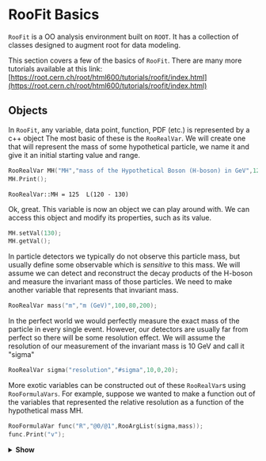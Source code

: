 # RooFit Basics
`RooFit` is a OO analysis environment built on `ROOT`. It has a collection of classes designed to augment root for data modeling.

This section covers a few of the basics of `RooFit`. There are many more tutorials available at this link: [https://root.cern.ch/root/html600/tutorials/roofit/index.html](https://root.cern.ch/root/html600/tutorials/roofit/index.html)

## Objects
In `RooFit`, any variable, data point, function, PDF (etc.) is represented by a c++ object
The most basic of these is the `RooRealVar`. We will create one that will represent the mass of some hypothetical particle, we name it and give it an initial starting value and range.

```c++
RooRealVar MH("MH","mass of the Hypothetical Boson (H-boson) in GeV",125,120,130);
MH.Print();
```
```shell
RooRealVar::MH = 125  L(120 - 130)
```

Ok, great. This variable is now an object we can play around with. We can access this object and modify its properties, such as its value. 

```c++
MH.setVal(130);
MH.getVal();
```

In particle detectors we typically do not observe this particle mass, but usually define some observable which is *sensitive* to this mass. We will assume we can detect and reconstruct the decay products of the H-boson and measure the invariant mass of those particles. We need to make another variable that represents that invariant mass.

```c++
RooRealVar mass("m","m (GeV)",100,80,200);
```

In the perfect world we would perfectly measure the exact mass of the particle in every single event. However, our detectors are usually far from perfect so there will be some resolution effect. We will assume the resolution of our measurement of the invariant mass is 10 GeV and call it "sigma"

```c++
RooRealVar sigma("resolution","#sigma",10,0,20);
```

More exotic variables can be constructed out of these `RooRealVar`s using `RooFormulaVars`. For example, suppose we wanted to make a function out of the variables that represented the relative resolution as a function of the hypothetical mass MH. 

```c++
RooFormulaVar func("R","@0/@1",RooArgList(sigma,mass));
func.Print("v");
```

<details>
<summary><b>Show</b></summary>
```shell
--- RooAbsArg ---
  Value State: DIRTY
  Shape State: DIRTY
  Attributes: 
  Address: 0x10e878068
  Clients: 
  Servers: 
    (0x10dcd47b0,V-) RooRealVar::resolution "#sigma"
    (0x10dcd4278,V-) RooRealVar::m "m (GeV)"
  Proxies: 
    actualVars -> 
      1)  resolution
      2)           m
--- RooAbsReal ---

  Plot label is "R"
    --- RooFormula ---
    Formula: "@0/@1"
    (resolution,m)
```
</details>


Notice how there is a list of the variables we passed (the servers or "actual vars"). We can now plot the function. `RooFit` has a special plotting object `RooPlot` which keeps track of the objects (and their normalisations) that we want to draw. Since `RooFit` does not know the difference between objects that are and are not dependent, we need to tell it. 

Right now, we have the relative resolution as $R(m,\sigma)$, whereas we want to plot 
$R(m,\sigma(m))$!

```c++
TCanvas *can = new TCanvas();

//make the x-axis the "mass"
RooPlot *plot = mass.frame(); 
func.plotOn(plot);

plot->Draw();
can->Draw();
```
![](images/expo.png)

The main objects we are interested in using from `RooFit` are *probability denisty functions* or (PDFs). We can construct the PDF,

$$
f(m|M_{H},\sigma)
$$

as a simple Gaussian shape for example or a `RooGaussian` in `RooFit` language (think McDonald's logic, everything is a `RooSomethingOrOther`)

```c++
RooGaussian gauss("gauss","f(m|M_{H},#sigma)",mass,MH,sigma);
gauss.Print("V");
```

<details>
<summary><b>Show</b></summary>
```shell
--- RooAbsArg ---
  Value State: DIRTY
  Shape State: DIRTY
  Attributes: 
  Address: 0x10ecf4188
  Clients: 
  Servers: 
    (0x10dcd4278,V-) RooRealVar::m "m (GeV)"
    (0x10a08a9d8,V-) RooRealVar::MH "mass of the Hypothetical Boson (H-boson) in GeV"
    (0x10dcd47b0,V-) RooRealVar::resolution "#sigma"
  Proxies: 
    x -> m
    mean -> MH
    sigma -> resolution
--- RooAbsReal ---

  Plot label is "gauss"
--- RooAbsPdf ---
Cached value = 0
```
</details>

Notice how the gaussian PDF, like the `RooFormulaVar` depends on our `RooRealVar` objects, these are its servers.  Its evaluation will depend on their values. 

The main difference between PDFs and Functions in RooFit is that PDFs are *automatically normalised to unitiy*, hence they represent a probability density, you don't need to normalise yourself. Lets plot it for the different values of $m$.

```c++
plot = mass.frame();
    
gauss.plotOn(plot);

MH.setVal(120);
gauss.plotOn(plot,RooFit::LineColor(kBlue));

MH.setVal(125);
gauss.plotOn(plot,RooFit::LineColor(kRed));

MH.setVal(135);
gauss.plotOn(plot,RooFit::LineColor(kGreen));

plot->Draw();

can->Update();
can->Draw();
```

![](images/gaus.png)

Note that as we change the value of `MH`, the PDF gets updated at the same time.

PDFs can be used to generate Monte Carlo data. One of the benefits of `RooFit` is that to do so only uses a single line of code! As before, we have to tell `RooFit` which variables to generate in (e.g which are the observables for an experiment). In this case, each of our events will be a single value of "mass" $m$. The arguments for the function are the set of observables, follwed by the number of events,

```c++
RooDataSet *gen_data = (RooDataSet*) gauss.generate(RooArgSet(mass),500); 
```

Now we can plot the data as with other RooFit objects.

```c++
plot = mass.frame();

gen_data->plotOn(plot);
gauss.plotOn(plot);
gauss.paramOn(plot);

plot->Draw();
can->Update();
can->Draw();
```

![](images/gausdata.png)

Of course we are not in the business of generating MC events, but collecting *real data!*. Next we will look at using real data in `RooFit`.

## Datasets

A dataset is essentially just a collection of points in N-dimensional (N-observables) space. There are two basic implementations in `RooFit`, 

1) an "unbinned" dataset - `RooDataSet`

2) a "binned" dataset - `RooDataHist`

both of these use the same basic structure as below

![](images/datastructure.png)

We will create an empty dataset where the only observable is the mass. Points can be added to the dataset one by one ...

```c++
RooDataSet mydata("dummy","My dummy dataset",RooArgSet(mass)); 
// We've made a dataset with one observable (mass)

mass.setVal(123.4);
mydata.add(RooArgSet(mass));
mass.setVal(145.2);
mydata.add(RooArgSet(mass));
mass.setVal(170.8);
mydata.add(RooArgSet(mass));

mydata.Print();
```

```shell
RooDataSet::dummy[m] = 3 entries
```

There are also other ways to manipulate datasets in this way as shown in the diagram below 

![](images/datasets_manip.png)


Luckily there are also Constructors for a `RooDataSet` from a `TTree` and for a `RooDataHist` from a `TH1` so its simple to convert from your usual ROOT objects.

We will take an example dataset put together already. The file `tutorial.root` can be downloaded [here](https://github.com/amarini/Prefit2020/blob/master/Session%201/tutorial.root).

```c++
TFile *file = TFile::Open("tutorial.root");
file->ls();
```
<details>
<summary><b>Show file contents</b></summary>
```shell
TFile**		tutorial.root
 TFile*		tutorial.root
  KEY: RooWorkspace	workspace;1	Tutorial Workspace
  KEY: TProcessID	ProcessID0;1	48737500-e7e5-11e6-be6f-0d0011acbeef
```
</details>


Inside the file, there is something called a `RooWorkspace`. This is just the `RooFit` way of keeping a persistent link between the objects for a model. It is a very useful way to share data and PDFs/functions etc among CMS collaborators.

We will now take a look at it. It contains a `RooDataSet` and one variable. This time we called our variable (or observable) `CMS_hgg_mass`, we will assume that this is the invariant mass of photon pairs where we assume our H-boson decays to photons.  

```c++
RooWorkspace *wspace = (RooWorkspace*) file->Get("workspace");
wspace->Print("v");
```

<details>
<summary><b>Show</b></summary>
```shell
RooWorkspace(workspace) Tutorial Workspace contents

variables
---------
(CMS_hgg_mass)

datasets
--------
RooDataSet::dataset(CMS_hgg_mass)
```
</details>

Now we will have a look at the data. The `RooWorkspace` has several accessor functions, we will use the `RooWorkspace::data` one. 
There are also `RooWorkspace::var`, `RooWorkspace::function` and `RooWorkspace::pdf` with (hopefully) obvious purposes.

```c++
RooDataSet *hgg_data = (RooDataSet*) wspace->data("dataset");
RooRealVar *hgg_mass = (RooRealVar*) wspace->var("CMS_hgg_mass");

plot = hgg_mass->frame();

hgg_data->plotOn(plot,RooFit::Binning(160)); 
// Here we've picked a certain number of bins just for plotting purposes 

TCanvas *hggcan = new TCanvas();
plot->Draw();
hggcan->Update();
hggcan->Draw();
```
[](images/realdata.png)

# Likelihoods and Fitting to data 

The data we have in our file does not look like a Gaussian distribution. Instead, we could probably use something like an exponential to describe it. 

There is an exponential PDF already in `RooFit` (yes, you guessed it) `RooExponential`. For a PDF, we only need one parameter which is the exponential slope $\alpha$ so our pdf is,  

$$ f(m|\alpha) = \dfrac{1}{N} e^{-\alpha m}$$


Where of course, $N = \int_{110}^{150} e^{-\alpha m} dm$ is the normalisation constant.

You can find several available `RooFit` functions here: [https://root.cern.ch/root/html/ROOFIT_ROOFIT_Index.html](https://root.cern.ch/root/html/ROOFIT_ROOFIT_Index.html)

There is also support for a generic PDF in the form of a `RooGenericPdf`, check this link: [https://root.cern.ch/doc/v608/classRooGenericPdf.html](https://root.cern.ch/doc/v608/classRooGenericPdf.html)

Now we will create an exponential PDF for our background, 

```c++
RooRealVar alpha("alpha","#alpha",-0.05,-0.2,0.01);
RooExponential expo("exp","exponential function",*hgg_mass,alpha);
```

We can use `RooFit` to tell us to estimate the value of $\alpha$ using this dataset. You will learn more about parameter estimation, but for now we will just assume you know about maximizing likelihoods. This *maximum likelihood estimator* is common in HEP and is known to give unbiased estimates for things like distribution means etc. 

This also introduces the other main use of PDFs in `RooFit`. They can be used to construct *likelihoods* easily.

The likelihood $\mathcal{L}$ is defined for a particluar dataset (and model) as being proportional to the probability to observe the data assuming some pdf. For our data, the probability to observe an event with a value in an interval bounded by a and b is given by,

$$ P\left(m~\epsilon~[a,b] \right) = \int_{a}^{b} f(m|\alpha)dm  $$


As that interval shrinks we can say this probability just becomes equal to $f(m|\alpha)dm$.

The probability to observe the dataset we have is given by the product of such probabilities for each of our data points, so that 

$$\mathcal{L}(\alpha) \propto \prod_{i} f(m_{i}|\alpha)$$

Note that for a specific dataset, the $dm$ factors which should be there are constnant. They can therefore be absorbed into the constant of proportionality!

The maximum likelihood esitmator for $\alpha$, usually written as $\hat{\alpha}$, is found by maximising $\mathcal{L}(\alpha)$.

Note that this will not depend on the value of the constant of proportionality so we can ignore it. This is true in most scenarios because usually only the *ratio* of likelihoods is needed, in which the constant factors out. 

Obviously this multiplication of exponentials can lead to very large (or very small) numbers which can lead to numerical instabilities. To avoid this, we can take logs of the likelihood. Its also common to multiply this by -1 and minimize the resulting **N**egative **L**og **L**ikelihood : $\mathrm{-Log}\mathcal{L}(\alpha)$.

`RooFit` can construct the **NLL** for us.

```c++
RooNLLVar *nll = (RooNLLVar*) expo.createNLL(*hgg_data);
nll->Print("v");
```

<details>
<summary><b>Show</b></summary>
```shell
--- RooAbsArg ---
  Value State: DIRTY
  Shape State: DIRTY
  Attributes:
  Address: 0x7fdddbe46200
  Clients:
  Servers:
    (0x11eab5638,V-) RooRealVar::alpha "#alpha"
  Proxies:
    paramSet ->
      1)  alpha
--- RooAbsReal ---

  Plot label is "nll_exp_dataset"
```
</details>

Notice that the NLL object knows which RooRealVar is the parameter because it doesn't find that one in the dataset. This is how `RooFit` distiguishes between *observables* and *parameters*.

`RooFit` has an interface to Minuit via the `RooMinimizer` class which takes the NLL as an argument. To minimize, we just call the `RooMinimizer::minimize()` function. **`Minuit2`** is the program and **`migrad`** is the minimization routine which uses gradient descent.

```c++
RooMinimizer minim(*nll);
minim.minimize("Minuit2","migrad");  
```
<details>
<summary><b>Show</b></summary>
```shell
 **********
 **    1 **SET PRINT           1
 **********
 **********
 **    2 **SET NOGRAD
 **********
 PARAMETER DEFINITIONS:
    NO.   NAME         VALUE      STEP SIZE      LIMITS
     1 alpha       -5.00000e-02  2.10000e-02   -2.00000e-01  1.00000e-02
 **********
 **    3 **SET ERR         0.5
 **********
 **********
 **    4 **SET PRINT           1
 **********
 **********
 **    5 **SET STR           1
 **********
 NOW USING STRATEGY  1: TRY TO BALANCE SPEED AGAINST RELIABILITY
 **********
 **    6 **MIGRAD         500           1
 **********
 FIRST CALL TO USER FUNCTION AT NEW START POINT, WITH IFLAG=4.
 START MIGRAD MINIMIZATION.  STRATEGY  1.  CONVERGENCE WHEN EDM .LT. 1.00e-03
 FCN=3589.52 FROM MIGRAD    STATUS=INITIATE        4 CALLS           5 TOTAL
                     EDM= unknown      STRATEGY= 1      NO ERROR MATRIX
  EXT PARAMETER               CURRENT GUESS       STEP         FIRST
  NO.   NAME      VALUE            ERROR          SIZE      DERIVATIVE
   1  alpha       -5.00000e-02   2.10000e-02   2.24553e-01  -9.91191e+01
                               ERR DEF= 0.5
 MIGRAD MINIMIZATION HAS CONVERGED.
 MIGRAD WILL VERIFY CONVERGENCE AND ERROR MATRIX.
 COVARIANCE MATRIX CALCULATED SUCCESSFULLY
 FCN=3584.68 FROM MIGRAD    STATUS=CONVERGED      18 CALLS          19 TOTAL
                     EDM=1.4449e-08    STRATEGY= 1      ERROR MATRIX ACCURATE
  EXT PARAMETER                                   STEP         FIRST
  NO.   NAME      VALUE            ERROR          SIZE      DERIVATIVE
   1  alpha       -4.08262e-02   2.91959e-03   1.33905e-03  -3.70254e-03
                               ERR DEF= 0.5
 EXTERNAL ERROR MATRIX.    NDIM=  25    NPAR=  1    ERR DEF=0.5
  8.527e-06
```
</details>

`RooFit` has found the best fit value of alpha for this dataset. It also estimates an uncertainty on alpha using the Hessian matrix from the fit.

```c++
alpha.Print("v");
```
```shell
--- RooAbsArg ---
  Value State: clean
  Shape State: clean
  Attributes:
  Address: 0x11eab5638
  Clients:
    (0x11eab5978,V-) RooExponential::exp "exponential function"
    (0x7fdddbe46200,V-) RooNLLVar::nll_exp_dataset "-log(likelihood)"
    (0x7fdddbe95600,V-) RooExponential::exp "exponential function"
    (0x7fdddbe5a400,V-) RooRealIntegral::exp_Int[CMS_hgg_mass] "Integral of exponential function"
  Servers:
  Proxies:
--- RooAbsReal ---

  Plot label is "alpha"
--- RooAbsRealLValue ---
  Fit range is [ -0.2 , 0.01 ]
--- RooRealVar ---
  Error = 0.00291959
```

We will plot the resulting exponential on top of the data. Notice that the value of $\hat{\alpha}$ is used for the exponential. 

```c++
expo.plotOn(plot);
expo.paramOn(plot);
plot->Draw();
hggcan->Update();
hggcan->Draw();
```

![](images/expofit.png)

It looks like there could be a small region near 125 GeV for which our fit does not quite go through the points. Maybe our hypothetical H-boson is not so hypothetical after all!

We will now see what happens if we include some resonant signal into the fit. We can take our Gaussian function again and use that as a signal model. A reasonable value for the resolution of a resonant signal with a mass around 125 GeV decaying to a pair of photons is around a GeV.

```c++
sigma.setVal(1.);
sigma.setConstant();

MH.setVal(125);
MH.setConstant();

RooGaussian hgg_signal("signal","Gaussian PDF",*hgg_mass,MH,sigma);
```

By setting these parameters constant, `RooFit` knows (either when creating the NLL by hand or when using `fitTo`) that there is not need to fit for these parameters. 

We need to add this to our exponential model and fit a "Sigmal+Background model" by creating a `RooAddPdf`. In `RooFit` there are two ways to add PDFs, recursively where the fraction of yields for the signal and background is a parameter or absolutely where each PDF has its own normalization. We're going to use the second one.

```c++
RooRealVar norm_s("norm_s","N_{s}",10,100);
RooRealVar norm_b("norm_b","N_{b}",0,1000);

const RooArgList components(hgg_signal,expo);
const RooArgList coeffs(norm_s,norm_b);

RooAddPdf model("model","f_{s+b}",components,coeffs);
model.Print("v");
```

<details>
<summary><b>Show</b></summary>
```shell
--- RooAbsArg ---
  Value State: DIRTY
  Shape State: DIRTY
  Attributes: 
  Address: 0x11ed5d7a8
  Clients: 
  Servers: 
    (0x11ed5a0f0,V-) RooGaussian::signal "Gaussian PDF"
    (0x11ed5d058,V-) RooRealVar::norm_s "N_{s}"
    (0x11eab5978,V-) RooExponential::exp "exponential function"
    (0x11ed5d398,V-) RooRealVar::norm_b "N_{b}"
  Proxies: 
    !refCoefNorm -> 
    !pdfs -> 
      1)  signal
      2)     exp
    !coefficients -> 
      1)  norm_s
      2)  norm_b
--- RooAbsReal ---

  Plot label is "model"
--- RooAbsPdf ---
Cached value = 0
```
</details>

Ok, now we will fit the model. Note this time we add the option `Extended()`, which tells `RooFit` that we care about the overall number of observed events in the data $n$ too. It will add an additional Poisson term in the likelihood to account for this so our likelihood this time looks like,

$$L_{s+b}(N_{s},N_{b},\alpha) = \dfrac{ N_{s}+N_{b}^{n} e^{N_{s}+N_{b}} }{n!} \cdot \prod_{i}^{n} \left[ c f_{s}(m_{i}|M_{H},\sigma)+ (1-c)f_{b}(m_{i}|\alpha)  \right] $$


where $c = \dfrac{ N_{s} }{ N_{s} + N_{b} }$,   $f_{s}(m|M_{H},\sigma)$ is the Gaussian signal pdf and $f_{b}(m|\alpha)$ is the exponential pdf. Remember that $M_{H}$ and $\sigma$ are fixed so that they are no longer parameters of the likelihood.

There is a simpler interface for maximum-likelihood fits which is the `RooAbsPdf::fitTo` method. With this simple method, `RooFit` will construct the negative log-likelihood function, from the pdf, and minimize all of the free parameters in one step.

```c++
model.fitTo(*hgg_data,RooFit::Extended());

model.plotOn(plot,RooFit::Components("exp"),RooFit::LineColor(kGreen));
model.plotOn(plot,RooFit::LineColor(kRed));
model.paramOn(plot);

hggcan->Clear();
plot->Draw();
hggcan->Update();
hggcan->Draw();
```

![](images/fit.png)

What about if we also fit for the mass ($M_{H}$)? we can easily do this by removing the constant setting on MH.

```c++
MH.setConstant(false);
model.fitTo(*hgg_data,RooFit::Extended());
```

<details>
<summary><b>Show output</b></summary>
```shell
[#1] INFO:Minization -- RooMinimizer::optimizeConst: activating const optimization
[#1] INFO:Minization --  The following expressions will be evaluated in cache-and-track mode: (signal,exp)
 **********
 **    1 **SET PRINT           1
 **********
 **********
 **    2 **SET NOGRAD
 **********
 PARAMETER DEFINITIONS:
    NO.   NAME         VALUE      STEP SIZE      LIMITS
     1 MH           1.25000e+02  1.00000e+00    1.20000e+02  1.30000e+02
     2 alpha       -4.08793e-02  2.96856e-03   -2.00000e-01  1.00000e-02
     3 norm_b       9.67647e+02  3.25747e+01    0.00000e+00  1.00000e+03
 MINUIT WARNING IN PARAMETR
 ============== VARIABLE3 BROUGHT BACK INSIDE LIMITS.
     4 norm_s       3.22534e+01  1.16433e+01    1.00000e+01  1.00000e+02
 **********
 **    3 **SET ERR         0.5
 **********
 **********
 **    4 **SET PRINT           1
 **********
 **********
 **    5 **SET STR           1
 **********
 NOW USING STRATEGY  1: TRY TO BALANCE SPEED AGAINST RELIABILITY
 **********
 **    6 **MIGRAD        2000           1
 **********
 FIRST CALL TO USER FUNCTION AT NEW START POINT, WITH IFLAG=4.
 START MIGRAD MINIMIZATION.  STRATEGY  1.  CONVERGENCE WHEN EDM .LT. 1.00e-03
 FCN=-2327.53 FROM MIGRAD    STATUS=INITIATE       10 CALLS          11 TOTAL
                     EDM= unknown      STRATEGY= 1      NO ERROR MATRIX       
  EXT PARAMETER               CURRENT GUESS       STEP         FIRST   
  NO.   NAME      VALUE            ERROR          SIZE      DERIVATIVE 
   1  MH           1.25000e+02   1.00000e+00   2.01358e-01   1.12769e+01
   2  alpha       -4.08793e-02   2.96856e-03   3.30048e-02  -1.22651e-01
   3  norm_b       9.67647e+02   3.25747e+01   2.56674e-01  -1.96463e-02
   4  norm_s       3.22534e+01   1.16433e+01   3.10258e-01  -8.97036e-04
                               ERR DEF= 0.5
 MIGRAD MINIMIZATION HAS CONVERGED.
 MIGRAD WILL VERIFY CONVERGENCE AND ERROR MATRIX.
 COVARIANCE MATRIX CALCULATED SUCCESSFULLY
 FCN=-2327.96 FROM MIGRAD    STATUS=CONVERGED      65 CALLS          66 TOTAL
                     EDM=1.19174e-05    STRATEGY= 1      ERROR MATRIX ACCURATE 
  EXT PARAMETER                                   STEP         FIRST   
  NO.   NAME      VALUE            ERROR          SIZE      DERIVATIVE 
   1  MH           1.24628e+02   3.98153e-01   2.66539e-03   2.46327e-02
   2  alpha       -4.07708e-02   2.97195e-03   1.10093e-03   8.33780e-02
   3  norm_b       9.66105e+02   3.25772e+01   5.96627e-03   1.83523e-03
   4  norm_s       3.39026e+01   1.17380e+01   9.60816e-03  -2.32681e-03
                               ERR DEF= 0.5
 EXTERNAL ERROR MATRIX.    NDIM=  25    NPAR=  4    ERR DEF=0.5
  1.589e-01 -3.890e-05  1.462e-01 -1.477e-01 
 -3.890e-05  8.836e-06 -2.020e-04  2.038e-04 
  1.462e-01 -2.020e-04  1.073e+03 -1.072e+02 
 -1.477e-01  2.038e-04 -1.072e+02  1.420e+02 
 PARAMETER  CORRELATION COEFFICIENTS  
       NO.  GLOBAL      1      2      3      4
        1  0.04518   1.000 -0.033  0.011 -0.031
        2  0.03317  -0.033  1.000 -0.002  0.006
        3  0.27465   0.011 -0.002  1.000 -0.275
        4  0.27610  -0.031  0.006 -0.275  1.000
 **********
 **    7 **SET ERR         0.5
 **********
 **********
 **    8 **SET PRINT           1
 **********
 **********
 **    9 **HESSE        2000
 **********
 COVARIANCE MATRIX CALCULATED SUCCESSFULLY
 FCN=-2327.96 FROM HESSE     STATUS=OK             23 CALLS          89 TOTAL
                     EDM=1.19078e-05    STRATEGY= 1      ERROR MATRIX ACCURATE 
  EXT PARAMETER                                INTERNAL      INTERNAL  
  NO.   NAME      VALUE            ERROR       STEP SIZE       VALUE   
   1  MH           1.24628e+02   3.98106e-01   5.33077e-04  -7.45154e-02
   2  alpha       -4.07708e-02   2.97195e-03   2.20186e-04   5.42722e-01
   3  norm_b       9.66105e+02   3.26003e+01   2.38651e-04   1.20047e+00
   4  norm_s       3.39026e+01   1.17445e+01   3.84326e-04  -4.87967e-01
                               ERR DEF= 0.5
 EXTERNAL ERROR MATRIX.    NDIM=  25    NPAR=  4    ERR DEF=0.5
  1.588e-01 -3.888e-05  1.304e-01 -1.304e-01 
 -3.888e-05  8.836e-06 -1.954e-04  1.954e-04 
  1.304e-01 -1.954e-04  1.074e+03 -1.082e+02 
 -1.304e-01  1.954e-04 -1.082e+02  1.421e+02 
 PARAMETER  CORRELATION COEFFICIENTS  
       NO.  GLOBAL      1      2      3      4
        1  0.04274   1.000 -0.033  0.010 -0.027
        2  0.03314  -0.033  1.000 -0.002  0.006
        3  0.27694   0.010 -0.002  1.000 -0.277
        4  0.27806  -0.027  0.006 -0.277  1.000
[#1] INFO:Minization -- RooMinimizer::optimizeConst: deactivating const optimization
```
</details>

Notice the result for the fitted MH is not 125 and is included in the list of fitted parameters. 
We can get more information about the fit, via the `RooFitResult`, using the option `Save()`. 

```c++
RooFitResult *fit_res = (RooFitResult*) model.fitTo(*hgg_data,RooFit::Extended(),RooFit::Save());
```

For example, we can get the Correlation Matrix from the fit result... Note that the order of the parameters are the same as listed in the "Floating Parameter" list above

```c++
TMatrixDSym cormat = fit_res->correlationMatrix();
cormat.Print();
```
```shell
4x4 matrix is as follows

     |      0    |      1    |      2    |      3    |
---------------------------------------------------------
   0 |          1    -0.03282    0.009538    -0.02623 
   1 |   -0.03282           1   -0.001978    0.005439 
   2 |   0.009538   -0.001978           1     -0.2769 
   3 |   -0.02623    0.005439     -0.2769           1 
```

A nice feature of `RooFit` is that once we have a PDF, data and results like this, we can import this new model into our `RooWorkspace` and show off our new discovery to our LHC friends (if we weren't already too late!). We can also save the "state" of our parameters for later, by creating a snapshot of the current values. 

```c++
wspace->import(model);  
RooArgSet *params = model.getParameters(*hgg_data);
wspace->saveSnapshot("nominal_values",*params);

wspace->Print("V");
```
<details>
<summary><b>Show output</b></summary>
```bash 
RooWorkspace(workspace) Tutorial Workspace contents

variables
---------
(CMS_hgg_mass,MH,alpha,norm_b,norm_s,resolution)

p.d.f.s
-------
RooExponential::exp[ x=CMS_hgg_mass c=alpha ] = 0.00248636
RooAddPdf::model[ norm_s * signal + norm_b * exp ] = 0.00240205
RooGaussian::signal[ x=CMS_hgg_mass mean=MH sigma=resolution ] = 5.34013e-110

datasets
--------
RooDataSet::dataset(CMS_hgg_mass)

parameter snapshots
-------------------
nominal_values = (MH=124.627 +/- 0.398094,resolution=1[C],norm_s=33.9097 +/- 11.7445,alpha=-0.040779 +/- 0.00297195,norm_b=966.109 +/- 32.6025)
```
 </details>

This is exactly what needs to be done when you want to use shape based datacards in <span style="font-variant:small-caps;">Combine</span> with parametric models.

## A likelihood for a counting experiment
An introductory presentation about likelihoods and interval estimation is available [here](https://indico.cern.ch/event/976099/contributions/4138517/).

**Note: We will use python syntax in this section; you should use a .py script. Make sure to do `import ROOT` at the top of your script **

We have seen how to create variables and PDFs, and how to fit a PDF to data. But what if we have a counting experiment, or a histogram template shape? And what about systematic uncertainties?  We are going to build a likelihood 
for this:

$\mathcal{L} \propto p(\text{data}|\text{parameters})$

where our parameters are parameters of interest, $\mu$, and nuisance parameters, $\theta$. The nuisance parameters are constrained by external measurements, so we add constraint terms $\pi(\vec{\theta}_0|\vec{\theta})$

So we have
$\mathcal{L} \propto p(\text{data}|\mu,\vec{\theta})\cdot \pi(\vec{\theta}_0|\vec{\theta})$

now we will try to build the likelihood by hand for a 1-bin counting experiment.
The data is the number of observed events $N$, and the probability is just a Poisson probability $p(N|\lambda) = \frac{\lambda^N e^{-\lambda}}{N!}$, where $\lambda$ is the number of events expected in our signal+background model: $\lambda = \mu\cdot s(\vec{\theta}) + b(\vec{\theta})$. 

In the expression, s and b are the numbers of expected signal and background events, which both depend on the nuisance parameters. We will start by building a simple likelihood function with one signal process and one background process. We will assume there are no nuisance parameters for now. The number of observed events in data is 15, the expected number of signal events is 5 and the expected number of background events 8.1.

It is easiest to use the `RooFit` workspace factory to build our model ([this tutorial](https://root.cern/doc/master/rf511__wsfactory__basic_8py.html) has more information on the factory syntax).

```
import ROOT
w = ROOT.RooWorkspace("w")
```
We need to create an expression for the number of events in our model, $\mu s +b$:

```
w.factory('expr::n("mu*s +b", mu[1.0,0,4], s[5],b[8.1])')
```
Now we can build the likelihood, which is just our Poisson PDF:
```
w.factory('Poisson::poisN(N[15],n)')
```

To find the best fit value for our parameter of interest $\mu$ we need to maximize the likelihood. In practice it is actually easier to minimize the **N**egative **l**og of the **l**ikelihood, or NLL:

```
w.factory('expr::NLL("-log(@0)",poisN)')
```

We can now use the `RooMinimizer` to find the minimum of the NLL


```
nll = w.function("NLL")
minim = ROOT.RooMinimizer(nll)
minim.setErrorLevel(0.5)
minim.minimize("Minuit2","migrad")
bestfitnll = nll.getVal()
```
Notice that we need to set the error level to 0.5 to get the uncertainties (relying on Wilks' theorem!) - note that there is a more reliable way of extracting the confidence interval (explicitly rather than relying on migrad). We will discuss this a bit later in this section.

Now we will add a nuisance parameter, *lumi*, which represents the luminosity uncertainty. It has a 2.5% effect on both the signal and the background. The parameter will be log-normally distributed: when it's 0, the normalization of the signal and background are not modified; at $+1\sigma$ the signal and background normalizations will be multiplied by 1.025 and at $-1\sigma$ they will be divided by 1.025.  We should modify the expression for the number of events in our model:

```
w.factory('expr::n("mu*s*pow(1.025,lumi) +b*pow(1.025,lumi)", mu[1.0,0,4], s[5],b[8.1],lumi[0,-4,4])')
```

And we add a unit gaussian constraint 
```
w.factory('Gaussian::lumiconstr(lumi,0,1)')
```

Our full likelihood will now be
```
w.factory('PROD::likelihood(poisN,lumiconstr)')
```
and the NLL
```
w.factory('expr::NLL("-log(@0)",likelihood)')
```

Which we can minimize in the same way as before. 

Now we will extend our model a bit. 

- Expanding on what was demonstrated above, build the likelihood for $N=15$, a signal process *s* with expectation 5 events, a background *ztt* with expectation 3.7 events and a background *tt* with expectation 4.4 events. The luminosity uncertainty applies to all three processes. The signal process is further subject to a 5% log-normally distributed uncertainty *sigth*, *tt* is subject to a 6% log-normally distributed uncertainty *ttxs*, and *ztt* is subject to a 4% log-normally distributed uncertainty *zttxs*. Find the best-fit value and the associated uncertainty
- Also perform an explicit scan of the $\Delta$ NLL ( = log of profile likelihood ratio) and make a graph of the scan. Some example code can be found below to get you started. Hint: you'll need to perform fits for different values of mu, where mu is fixed. In `RooFit` you can set a variable to be constant as `var("VARNAME").setConstant(True)`
- From the curve that you have created by performing an explicit scan, we can extract the 68% CL interval. You can do so by eye or by writing some code to find the relevant intersections of the curve. 

```
gr = ROOT.TGraph()

npoints = 0
for i in range(0,60):
  npoints+=1
  mu=0.05*i
  ...
  [perform fits for different values of mu with mu fixed]
  ...
  deltanll = ...
  gr.SetPoint(npoints,mu,deltanll)


canv = ROOT.TCanvas()
gr.Draw("ALP")
canv.SaveAs("likelihoodscan.pdf")
```

Well, this is doable - but we were only looking at a simple one-bin counting experiment. This might become rather cumbersome for large models... $[*]$
We will now switch to <span style="font-variant:small-caps;">Combine</span> which will make it a lot easier to set up your model and do the statistical analysis than trying to build the likelihood yourself.

$[*]$ Side note - `RooFit` does have additional functionality to help with statistical model building, but we will not go into detail today.   

